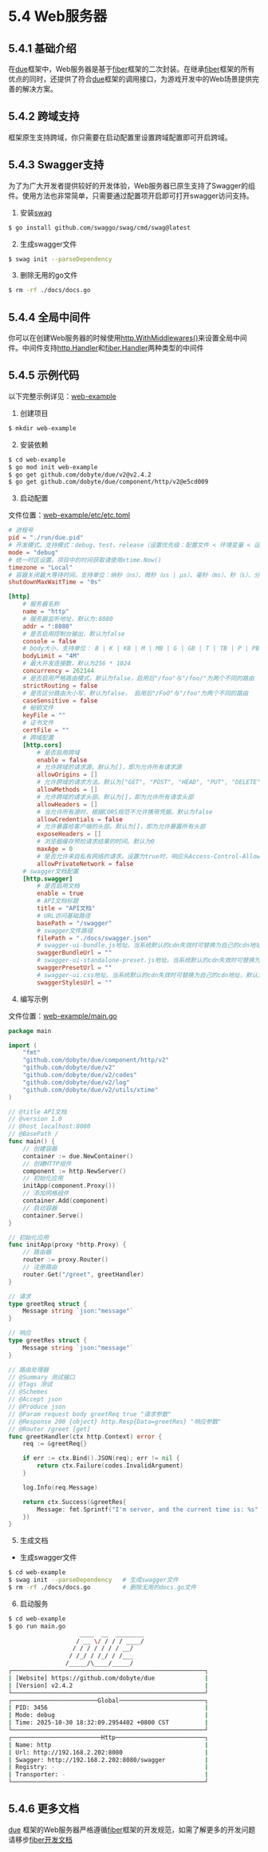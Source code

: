 # 5.4 Web服务器

## 5.4.1 基础介绍

在[due](https://github.com/dobyte/due)框架中，Web服务器是基于[fiber](https://github.com/gofiber/fiber)框架的二次封装。在继承[fiber](https://github.com/gofiber/fiber)框架的所有优点的同时，还提供了符合[due](https://github.com/dobyte/due)框架的调用接口，为游戏开发中的Web场景提供完善的解决方案。

## 5.4.2 跨域支持

框架原生支持跨域，你只需要在启动配置里设置跨域配置即可开启跨域。

## 5.4.3 Swagger支持

为了为广大开发者提供较好的开发体验，Web服务器已原生支持了Swagger的组件。使用方法也非常简单，只需要通过配置项开启即可打开swagger访问支持。

1. 安装[swag](https://github.com/swaggo/swag)

```bash
$ go install github.com/swaggo/swag/cmd/swag@latest
```

2. 生成swagger文件

```bash
$ swag init --parseDependency
```

3. 删除无用的go文件

```bash
$ rm -rf ./docs/docs.go
```

## 5.4.4 全局中间件

你可以在创建Web服务器的时候使用[http.WithMiddlewares()](https://github.com/dobyte/due/blob/main/component/http/options.go)来设置全局中间件。中间件支持[http.Handler](https://github.com/dobyte/due/blob/main/component/http/router.go)和[fiber.Handler](https://github.com/gofiber/fiber/blob/main/app.go)两种类型的中间件

## 5.4.5 示例代码

以下完整示例详见：[web-example](https://github.com/dobyte/due-docs/tree/master/examples/web-example)

1. 创建项目

```bash
$ mkdir web-example
```

2. 安装依赖

```bash
$ cd web-example
$ go mod init web-example
$ go get github.com/dobyte/due/v2@v2.4.2
$ go get github.com/dobyte/due/component/http/v2@e5cd009
```

3. 启动配置

文件位置：[web-example/etc/etc.toml](https://github.com/dobyte/due-docs/blob/master/examples/web-example/etc/etc.toml)

```toml
# 进程号
pid = "./run/due.pid"
# 开发模式。支持模式：debug、test、release（设置优先级：配置文件 < 环境变量 < 运行参数 < mode.SetMode()）
mode = "debug"
# 统一时区设置。项目中的时间获取请使用xtime.Now()
timezone = "Local"
# 容器关闭最大等待时间。支持单位：纳秒（ns）、微秒（us | µs）、毫秒（ms）、秒（s）、分（m）、小时（h）、天（d）。默认为0
shutdownMaxWaitTime = "0s"

[http]
    # 服务器名称
    name = "http"
    # 服务器监听地址，默认为:8080
    addr = ":8080"
    # 是否启用控制台输出，默认为false
    console = false
    # body大小，支持单位： B | K | KB | M | MB | G | GB | T | TB | P | PB | E | EB | Z | ZB，默认为4 * 1024 * 1024
    bodyLimit = "4M"
    # 最大并发连接数，默认为256 * 1024
    concurrency = 262144
    # 是否启用严格路由模式，默认为false，启用后"/foo"与"/foo/"为两个不同的路由
    strictRouting = false
    # 是否区分路由大小写，默认为false， 启用后"/FoO"与"/foo"为两个不同的路由
    caseSensitive = false
    # 秘钥文件
    keyFile = ""
    # 证书文件
    certFile = ""
    # 跨域配置
    [http.cors]
        # 是否启用跨域
        enable = false
        # 允许跨域的请求源。默认为[]，即为允许所有请求源
        allowOrigins = []
        # 允许跨域的请求方法。默认为["GET", "POST", "HEAD", "PUT", "DELETE", "PATCH"]
        allowMethods = []
        # 允许跨域的请求头部。默认为[]，即为允许所有请求头部
        allowHeaders = []
        # 当允许所有源时，根据CORS规范不允许携带凭据。默认为false
        allowCredentials = false
        # 允许暴露给客户端的头部。默认为[]，即为允许暴露所有头部
        exposeHeaders = []
        # 浏览器缓存预检请求结果的时间。默认为0
        maxAge = 0
        # 是否允许来自私有网络的请求。设置为true时，响应头Access-Control-Allow-Private-Network会被设置为true。默认为false
        allowPrivateNetwork = false
    # swagger文档配置
    [http.swagger]
        # 是否启用文档
        enable = true
        # API文档标题
        title = "API文档"
        # URL访问基础路径
        basePath = "/swagger"
        # swagger文件路径
        filePath = "./docs/swagger.json"
        # swagger-ui-bundle.js地址。当系统默认的cdn失效时可替换为自己的cdn地址，默认为空，使用系统默认https://unpkg.com/swagger-ui@5.28.1/dist/swagger-ui.js
        swaggerBundleUrl = ""
        # swagger-ui-standalone-preset.js地址。当系统默认的cdn失效时可替换为自己的cdn地址，默认为空，使用系统默认https://unpkg.com/swagger-ui@5.28.1/dist/swagger-ui-standalone-preset.js
        swaggerPresetUrl = ""
        # swagger-ui.css地址。当系统默认的cdn失效时可替换为自己的cdn地址，默认为空，使用系统默认https://unpkg.com/swagger-ui@5.28.1/dist/swagger-ui.css
        swaggerStylesUrl = ""
```

4. 编写示例

文件位置：[web-example/main.go](https://github.com/dobyte/due-docs/blob/master/examples/web-example/main.go)

```go
package main

import (
	"fmt"
	"github.com/dobyte/due/component/http/v2"
	"github.com/dobyte/due/v2"
	"github.com/dobyte/due/v2/codes"
	"github.com/dobyte/due/v2/log"
	"github.com/dobyte/due/v2/utils/xtime"
)

// @title API文档
// @version 1.0
// @host localhost:8080
// @BasePath /
func main() {
	// 创建容器
	container := due.NewContainer()
	// 创建HTTP组件
	component := http.NewServer()
	// 初始化应用
	initApp(component.Proxy())
	// 添加网格组件
	container.Add(component)
	// 启动容器
	container.Serve()
}

// 初始化应用
func initApp(proxy *http.Proxy) {
	// 路由器
	router := proxy.Router()
	// 注册路由
	router.Get("/greet", greetHandler)
}

// 请求
type greetReq struct {
	Message string `json:"message"`
}

// 响应
type greetRes struct {
	Message string `json:"message"`
}

// 路由处理器
// @Summary 测试接口
// @Tags 测试
// @Schemes
// @Accept json
// @Produce json
// @Param request body greetReq true "请求参数"
// @Response 200 {object} http.Resp{Data=greetRes} "响应参数"
// @Router /greet [get]
func greetHandler(ctx http.Context) error {
	req := &greetReq{}

	if err := ctx.Bind().JSON(req); err != nil {
		return ctx.Failure(codes.InvalidArgument)
	}

	log.Info(req.Message)

	return ctx.Success(&greetRes{
		Message: fmt.Sprintf("I'm server, and the current time is: %s", xtime.Now().Format(xtime.DateTime)),
	})
}
```

5. 生成文档

- 生成swagger文件

```bash
$ cd web-example
$ swag init --parseDependency   # 生成swagger文件
$ rm -rf ./docs/docs.go         # 删除无用的docs.go文件
```

6. 启动服务

```bash
$ cd web-example
$ go run main.go
                    ____  __  ________
                   / __ \/ / / / ____/
                  / / / / / / / __/
                 / /_/ / /_/ / /___
                /_____/\____/_____/
┌──────────────────────────────────────────────────────┐
| [Website] https://github.com/dobyte/due              |
| [Version] v2.4.2                                     |
└──────────────────────────────────────────────────────┘
┌────────────────────────Global────────────────────────┐
| PID: 3456                                            |
| Mode: debug                                          |
| Time: 2025-10-30 18:32:09.2954402 +0800 CST          |
└──────────────────────────────────────────────────────┘
┌─────────────────────────Http─────────────────────────┐
| Name: http                                           |
| Url: http://192.168.2.202:8080                       |
| Swagger: http://192.168.2.202:8080/swagger           |
| Registry: -                                          |
| Transporter: -                                       |
└──────────────────────────────────────────────────────┘
```

## 5.4.6 更多文档

[due](https://github.com/dobyte/due) 框架的Web服务器严格遵循[fiber](https://github.com/gofiber/fiber)框架的开发规范，如需了解更多的开发问题请移步[fiber开发文档](https://github.com/gofiber/fiber)
